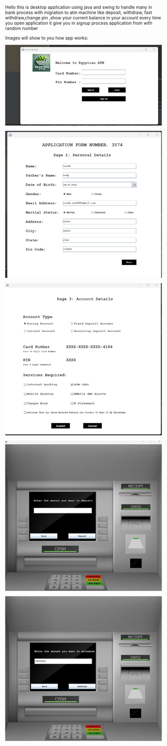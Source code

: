 Hello this is desktop application using java and swing to handle many in bank process with migration to atm machine like deposit, withdraw, fast withdraw,change pin ,show your current balance in your account 
every time you open application it give you in signup process application from with random number

Images will show to you how app works:
 

![this is login form which if you aleardy register you can login with your card number and pint scrret number](images/first.png "Login Page")


![this signup page to take your personal information in case if you press signup button](images/second.png "SignupFirtPage")


![this is account details page](images/four.png "SignupSecondPage")


![deposit operation](images/deposit.png "deposit page")

![Withdraw operation](images/withdraw.png "withdraw page")

